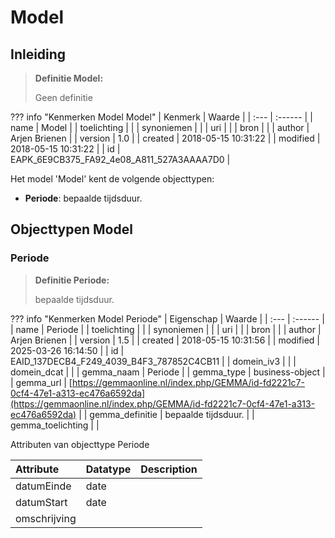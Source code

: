 # Model
## Inleiding
> **Definitie Model:** 
>
> Geen definitie

??? info "Kenmerken Model Model"
    | Kenmerk | Waarde |
    | :--- | :------ |
    | name | Model |
    | toelichting |  |
    | synoniemen |  |
    | uri |  |
    | bron |  |
    | author | Arjen Brienen |
    | version | 1.0 |
    | created | 2018-05-15 10:31:22 |
    | modified | 2018-05-15 10:31:22 |
    | id | EAPK_6E9CB375_FA92_4e08_A811_527A3AAAA7D0 |
    

Het model 'Model' kent de volgende objecttypen:

* **Periode**: bepaalde tijdsduur.


## Objecttypen Model


### Periode
> **Definitie Periode:** 
>
> bepaalde tijdsduur.

??? info "Kenmerken Model Periode"
    | Eigenschap | Waarde |
    | :--- | :------ |
    | name | Periode |
    | toelichting |  |
    | synoniemen |  |
    | uri |  |
    | bron |  |
    | author | Arjen Brienen |
    | version | 1.5 |
    | created | 2018-05-15 10:31:56 |
    | modified | 2025-03-26 16:14:50 |
    | id | EAID_137DECB4_F249_4039_B4F3_787852C4CB11 |
    | domein_iv3 |  |
    | domein_dcat |  |
    | gemma_naam | Periode |
    | gemma_type | business-object |
    | gemma_url | [https://gemmaonline.nl/index.php/GEMMA/id-fd2221c7-0cf4-47e1-a313-ec476a6592da](https://gemmaonline.nl/index.php/GEMMA/id-fd2221c7-0cf4-47e1-a313-ec476a6592da) |
    | gemma_definitie | bepaalde tijdsduur. |
    | gemma_toelichting |  |
    

Attributen van objecttype Periode

| Attribute | Datatype | Description |
| :--- | :--- | :--- |
| datumEinde | date |  |
| datumStart | date |  |
| omschrijving |  |  |





